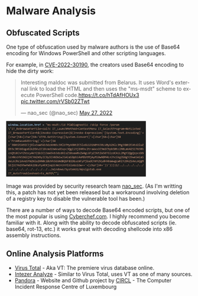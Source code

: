 # Malware Analysis

## Obfuscated Scripts

One type of obfuscation used by malware authors is the use of Base64 encoding for Windows PowerShell and other scripting languages.

For example, in [CVE-2022-30190](https://www.bleepingcomputer.com/news/microsoft/microsoft-shares-mitigation-for-office-zero-day-exploited-in-attacks/), the creators used Base64 encoding to hide the dirty work:

<blockquote class="twitter-tweet"><p lang="en" dir="ltr">Interesting maldoc was submitted from Belarus. It uses Word&#39;s external link to load the HTML and then uses the &quot;ms-msdt&quot; scheme to execute PowerShell code.<a href="https://t.co/hTdAfHOUx3">https://t.co/hTdAfHOUx3</a> <a href="https://t.co/rVSb02ZTwt">pic.twitter.com/rVSb02ZTwt</a></p>&mdash; nao_sec (@nao_sec) <a href="https://twitter.com/nao_sec/status/1530196847679401984?ref_src=twsrc%5Etfw">May 27, 2022</a></blockquote>

<img src="assets/follina.png" width="75%" height="75%">

Image was provided by security research team [nao_sec](https://nao-sec.org/). (As I'm writting this, a patch has not yet been released but a workaround involving deletion of a registry key to disable the vulnerable tool has been.)

There are a number of ways to decode Base64 encoded scripts, but one of the most popular is using [Cyberchef.com](https://gchq.github.io/CyberChef/). I highly recommend you become familiar with it. Along with the ability to decode obfuscated scripts (ie. base64, rot-13, etc.) it works great with decoding shellcode into x86 assembly instructions.


## Online Analysis Platforms

* [Virus Total](https://www.virustotal.com/gui/home/search) - Aka VT: The premiere virus database online.
* [Intezer Analyze](https://analyze.intezer.com/) - Similar to Virus Total, uses VT as one of many sources.
* [Pandora](https://pandora.circl.lu/submit) - Website and Github project by [CIRCL](https://www.circl.lu/) - The Computer Incident Response Centre of Luxembourg
